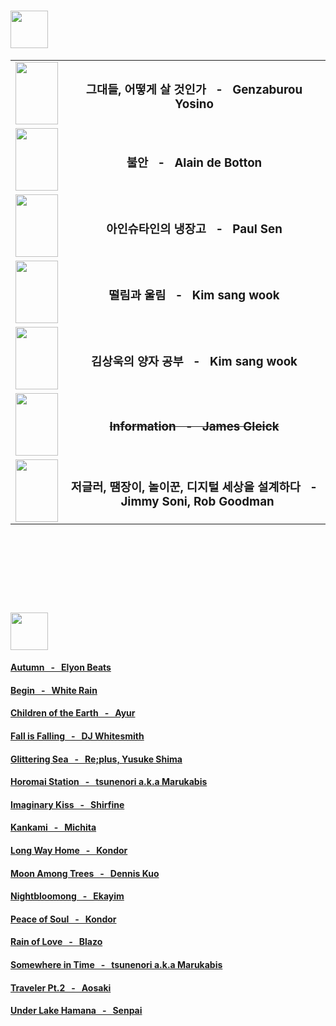 # <img height="60px" src="https://img.shields.io/badge/Interest_Book_List-3884FF?style=for-the-badge&logo=gitbook&logoColor=white" />
<table>
     <tr>
        <td>
            <img width="68px" height="100px" src="https://image.yes24.com/goods/7264453/XL" />
        </td>
        <td align="center"><h3>그대들, 어떻게 살 것인가 &nbsp; - &nbsp; Genzaburou Yosino</td>
    </tr>
             <tr>
        <td>
            <img width="68px" height="100px" src="https://image.yes24.com/goods/6111280/XL" />
        </td>
        <td align="center"><h3>불안 &nbsp; - &nbsp; Alain de Botton</td>
    </tr>
    <tr>
        <td>
            <img width="68px" height="100px" src="https://image.yes24.com/goods/103752175/s" />
        </td>
        <td align="center"><h3>아인슈타인의 냉장고 &nbsp; - &nbsp; Paul Sen</td>
    </tr>
    <tr>
        <td>
            <img width="68px" height="100px" src="https://image.yes24.com/goods/66322614/s" />
        </td>
        <td align="center"><h3>떨림과 울림  &nbsp; - &nbsp;  Kim sang wook</td>
    </tr>
    <tr>
        <td>
            <img width="68px" height="100px" src="https://image.yes24.com/goods/57569808/s" />
        </td>
        <td align="center"><h3>김상욱의 양자 공부  &nbsp; - &nbsp;  Kim sang wook</td>
    </tr>
    <tr>
        <td>
            <img width="68px" height="100px" src="http://image.yes24.com/momo/TopCate1045/MidCate008/104477542.jpg" />
        </td>
        <td align="center"><h3><del>Information  &nbsp; - &nbsp;  James Gleick</del></td>
    </tr>
    <tr>
        <td>
            <img width="68px" height="100px" src="http://image.yes24.com/goods/89230174/s" />
        </td>
        <td align="center"><h3>저글러, 땜장이, 놀이꾼, 디지털 세상을 설계하다  &nbsp; - &nbsp;  Jimmy Soni, Rob Goodman</td>
    </tr>
             <tr>
</table> 


<br /><br /><br /><br /><br />
# <img height="60px" src="https://img.shields.io/badge/Favorite_Music_List-FF0000?style=for-the-badge&logo=youtubemusic&logoColor=white" />
#### [Autumn &nbsp; - &nbsp; Elyon Beats](https://www.youtube.com/watch?v=zR1bwLZXvX8&ab_channel=ElyonBeats-Topic)
#### [Begin &nbsp; - &nbsp; White Rain](https://www.youtube.com/watch?v=kKpucEMRfbQ&ab_channel=WhiteRain-Topic)
#### [Children of the Earth &nbsp; - &nbsp; Ayur](https://www.youtube.com/watch?v=7PKDiWU2WHY&ab_channel=loveitrabbit)
#### [Fall is Falling &nbsp; - &nbsp; DJ Whitesmith](https://www.youtube.com/watch?v=wPhKDM-E8K4&ab_channel=suchagreatname)
#### [Glittering Sea &nbsp; - &nbsp; Re;plus, Yusuke Shima](https://www.youtube.com/watch?v=SJUF-_qM640&ab_channel=re%3Aplus%C3%97YusukeShima-Topic)
#### [Horomai Station &nbsp; - &nbsp; tsunenori a.k.a Marukabis](https://www.youtube.com/watch?v=tbbr49lGrHw&ab_channel=Tsunenori)
#### [Imaginary Kiss &nbsp; - &nbsp; Shirfine](https://www.youtube.com/watch?v=jRQBXmkLVaY&ab_channel=Shirfine-Topic)
#### [Kankami &nbsp; - &nbsp; Michita](https://www.youtube.com/watch?v=3b326vPOx5I&ab_channel=MICHITA-Topic)
#### [Long Way Home &nbsp; - &nbsp; Kondor](https://kondormusica.bandcamp.com/track/long-way-home)
#### [Moon Among Trees &nbsp; - &nbsp; Dennis Kuo](https://www.youtube.com/watch?v=j2TIbi7uNGk&ab_channel=DennisKuo-Topic)
#### [Nightbloomong &nbsp; - &nbsp; Ekayim](https://www.youtube.com/watch?v=_eeKGVHbjIs&ab_channel=Ekayim-Topic)
#### [Peace of Soul &nbsp; - &nbsp; Kondor](https://www.youtube.com/watch?v=WN3VHkUFuwU&ab_channel=Kondor-Topic)
#### [Rain of Love &nbsp; - &nbsp; Blazo](https://www.youtube.com/watch?v=Cfoj4nEWHEE&ab_channel=RobotYoshimis)
#### [Somewhere in Time &nbsp; - &nbsp; tsunenori a.k.a Marukabis](https://soundcloud.com/tsunenori/somewhere-in-time)
#### [Traveler Pt.2 &nbsp; - &nbsp; Aosaki](https://www.youtube.com/watch?v=SsC-KIog0og&ab_channel=Aosaki-Topic)
#### [Under Lake Hamana &nbsp; - &nbsp; Senpai](https://www.youtube.com/watch?v=C94lR2QNNns&ab_channel=MikeHaye)
